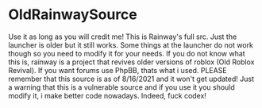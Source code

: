# OldRainwaySource
Use it as long as you will credit me!
This is Rainway's full src.
Just the launcher is older but it still works. Some things at the launcher do not work though so you need to modify it for your needs. If you do not know what this is, rainway is a project that revives older versions of roblox (Old Roblox Revival). If you want forums use PhpBB, thats what i used. PLEASE remember that this source is as of 8/16/2021 and it won't get updated! Just a warning that this is a vulnerable source and if you use it you should modify it, i make better code nowadays.
Indeed, fuck codex!
